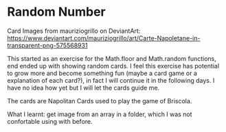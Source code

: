 # Random Number
Card Images from mauriziogrillo on DeviantArt: https://www.deviantart.com/mauriziogrillo/art/Carte-Napoletane-in-transparent-png-575568931

This started as an exercise for the Math.floor and Math.random functions, end ended up with showing random cards. I feel this exercise has potential to grow more and become something fun (maybe a card game or a explanation of each card?), in fact I will continue it in the following days. I have no idea how yet but I will let the cards guide me.

The cards are Napolitan Cards used to play the game of Briscola.

What I learnt: get image from an array in a folder, which I was not confortable using with before.
